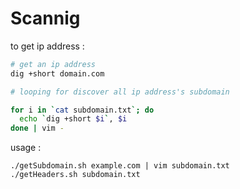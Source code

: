 # Scannig

to get ip address :
```Bash
# get an ip address
dig +short domain.com

# looping for discover all ip address's subdomain

for i in `cat subdomain.txt`; do
  echo `dig +short $i`, $i
done | vim -
```
usage : 
```Shell
./getSubdomain.sh example.com | vim subdomain.txt
./getHeaders.sh subdomain.txt
```
